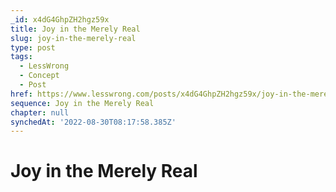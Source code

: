 ```yaml
---
_id: x4dG4GhpZH2hgz59x
title: Joy in the Merely Real
slug: joy-in-the-merely-real
type: post
tags:
  - LessWrong
  - Concept
  - Post
href: https://www.lesswrong.com/posts/x4dG4GhpZH2hgz59x/joy-in-the-merely-real
sequence: Joy in the Merely Real
chapter: null
synchedAt: '2022-08-30T08:17:58.385Z'
---
```


# Joy in the Merely Real
